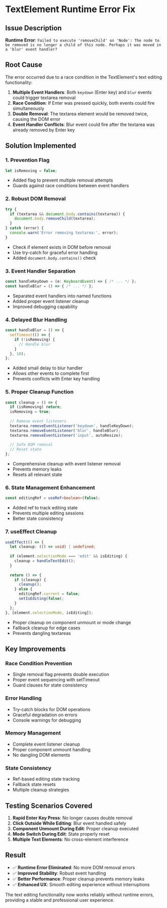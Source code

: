 # TextElement Runtime Error Fix

## Issue Description
**Runtime Error**: `Failed to execute 'removeChild' on 'Node': The node to be removed is no longer a child of this node. Perhaps it was moved in a 'blur' event handler?`

## Root Cause
The error occurred due to a race condition in the TextElement's text editing functionality:

1. **Multiple Event Handlers**: Both `keydown` (Enter key) and `blur` events could trigger textarea removal
2. **Race Condition**: If Enter was pressed quickly, both events could fire simultaneously
3. **Double Removal**: The textarea element would be removed twice, causing the DOM error
4. **Event Handler Conflicts**: Blur event could fire after the textarea was already removed by Enter key

## Solution Implemented

### 1. **Prevention Flag**
```typescript
let isRemoving = false;
```
- Added flag to prevent multiple removal attempts
- Guards against race conditions between event handlers

### 2. **Robust DOM Removal**
```typescript
try {
  if (textarea && document.body.contains(textarea)) {
    document.body.removeChild(textarea);
  }
} catch (error) {
  console.warn('Error removing textarea:', error);
}
```
- Check if element exists in DOM before removal
- Use try-catch for graceful error handling
- Added `document.body.contains()` check

### 3. **Event Handler Separation**
```typescript
const handleKeyDown = (e: KeyboardEvent) => { /* ... */ };
const handleBlur = () => { /* ... */ };
```
- Separated event handlers into named functions
- Added proper event listener cleanup
- Improved debugging capability

### 4. **Delayed Blur Handling**
```typescript
const handleBlur = () => {
  setTimeout(() => {
    if (!isRemoving) {
      // Handle blur
    }
  }, 10);
};
```
- Added small delay to blur handler
- Allows other events to complete first
- Prevents conflicts with Enter key handling

### 5. **Proper Cleanup Function**
```typescript
const cleanup = () => {
  if (isRemoving) return;
  isRemoving = true;
  
  // Remove event listeners
  textarea.removeEventListener('keydown', handleKeyDown);
  textarea.removeEventListener('blur', handleBlur);
  textarea.removeEventListener('input', autoResize);
  
  // Safe DOM removal
  // Reset state
};
```
- Comprehensive cleanup with event listener removal
- Prevents memory leaks
- Resets all relevant state

### 6. **State Management Enhancement**
```typescript
const editingRef = useRef<boolean>(false);
```
- Added ref to track editing state
- Prevents multiple editing sessions
- Better state consistency

### 7. **useEffect Cleanup**
```typescript
useEffect(() => {
  let cleanup: (() => void) | undefined;
  
  if (element.selectionMode === 'edit' && isEditing) {
    cleanup = handleTextEdit();
  }
  
  return () => {
    if (cleanup) {
      cleanup();
    } else {
      editingRef.current = false;
      setIsEditing(false);
    }
  };
}, [element.selectionMode, isEditing]);
```
- Proper cleanup on component unmount or mode change
- Fallback cleanup for edge cases
- Prevents dangling textareas

## Key Improvements

### **Race Condition Prevention**
- Single removal flag prevents double execution
- Proper event sequencing with setTimeout
- Guard clauses for state consistency

### **Error Handling**
- Try-catch blocks for DOM operations
- Graceful degradation on errors
- Console warnings for debugging

### **Memory Management**
- Complete event listener cleanup
- Proper component unmount handling
- No dangling DOM elements

### **State Consistency**
- Ref-based editing state tracking
- Fallback state resets
- Multiple cleanup strategies

## Testing Scenarios Covered

1. **Rapid Enter Key Press**: No longer causes double removal
2. **Click Outside While Editing**: Blur event handled safely
3. **Component Unmount During Edit**: Proper cleanup executed
4. **Mode Switch During Edit**: State properly reset
5. **Multiple Text Elements**: No cross-element interference

## Result
- ✅ **Runtime Error Eliminated**: No more DOM removal errors
- ✅ **Improved Stability**: Robust event handling
- ✅ **Better Performance**: Proper cleanup prevents memory leaks
- ✅ **Enhanced UX**: Smooth editing experience without interruptions

The text editing functionality now works reliably without runtime errors, providing a stable and professional user experience.
